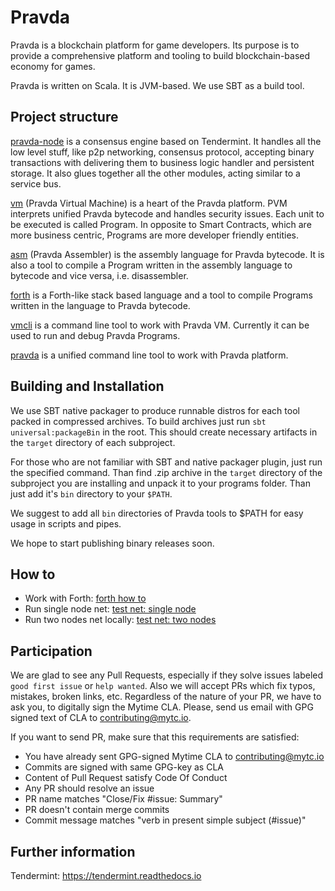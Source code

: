 # Pravda

Pravda is a blockchain platform for game developers. Its purpose is to
provide a comprehensive platform and tooling to build blockchain-based economy
for games.

Pravda is written on Scala. It is JVM-based. We use SBT as a build tool.

## Project structure

[pravda-node](doc/pravda-node.md) is a consensus engine based on Tendermint.
It handles all the low level stuff, like p2p networking, consensus protocol,
accepting binary transactions with delivering them to business logic handler and
persistent storage. It also glues together all the other modules, acting
similar to a service bus.

[vm](doc/spec.tex) (Pravda Virtual Machine) is a heart of the Pravda platform.
PVM interprets unified Pravda bytecode and handles security issues. Each unit
to be executed is called Program. In opposite to Smart Contracts, which are more
business centric, Programs are more developer friendly entities.

[asm](doc/PASM.md) (Pravda Assembler) is the assembly language for Pravda
bytecode.  It is also a tool to compile a Program written in the assembly
language to bytecode and vice versa, i.e. disassembler.

[forth](doc/PForth.md) is a Forth-like stack based language and a tool to
compile Programs written in the language to Pravda bytecode.

[vmcli](doc/PCLI.md) is a command line tool to work with Pravda VM.
Currently it can be used to run and debug Pravda Programs.

[pravda](doc/pravda.md) is a unified command line tool to work with Pravda
platform.

## Building and Installation

We use SBT native packager to produce runnable distros for each tool packed in
compressed archives. To build archives just run `sbt universal:packageBin` in
the root. This should create necessary artifacts in the `target` directory
of each subproject.

For those who are not familiar with SBT and native packager plugin, just run the
specified command. Than find <module>.zip archive in the `target` directory
of the subproject you are installing and unpack it to your programs folder. Than
just add it's `bin` directory to your `$PATH`.

We suggest to add all `bin` directories of Pravda tools to $PATH for easy usage
in scripts and pipes.

We hope to start publishing binary releases soon.

## How to

* Work with Forth: [forth how to](doc/how-to-forth.md)
* Run single node net: [test net: single node](doc/how-to-single-node.md)
* Run two nodes net locally: [test net: two nodes](doc/how-to-two-nodes.md)

## Participation

We are glad to see any Pull Requests, especially if they solve issues labeled
`good first issue` or `help wanted`. Also we will accept PRs which fix typos,
mistakes, broken links, etc. Regardless of the nature of your PR, we have to
ask you, to digitally sign the Mytime CLA. Please, send us email with GPG signed
text of CLA to contributing@mytc.io.

If you want to send PR, make sure that this requirements are satisfied:

* You have already sent GPG-signed Mytime CLA to contributing@mytc.io
* Commits are signed with same GPG-key as CLA
* Content of Pull Request satisfy Code Of Conduct
* Any PR should resolve an issue
* PR name matches "Close/Fix #issue: Summary"
* PR doesn't contain merge commits
* Commit message matches "verb in present simple subject (#issue)"

## Further information

Tendermint: https://tendermint.readthedocs.io

